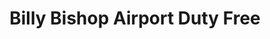 ---
title: "Billy Bishop Airport Duty Free"
url: /toronto/billy-bishop-airport-duty-free/
shop: Spirituosen
---